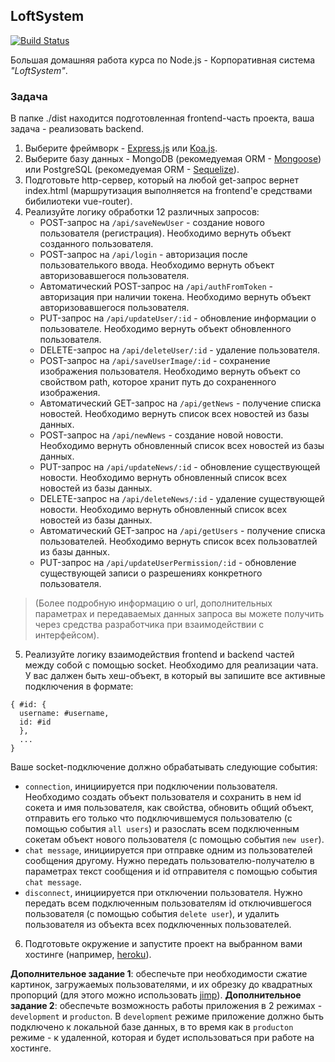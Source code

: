 ## LoftSystem

[![Build Status](https://travis-ci.org/mrOrlando/LoftSystem.svg?branch=master)](https://travis-ci.org/mrOrlando/LoftSystem)

Большая домашняя работа курса по Node.js - Корпоративная система _"LoftSystem"_.

### Задача

В папке ./dist находится подготовленная frontend-часть проекта, ваша задача - реализовать backend.

1.  Выберите фреймворк - [Express.js](http://expressjs.com/ru/) или [Koa.js](http://koajs.com/).
2.  Выберите базу данных - MongoDB (рекомедуемая ORM - [Mongoose](http://mongoosejs.com/)) или PostgreSQL (рекомедуемая ORM - [Sequelize](http://docs.sequelizejs.com/)).
3.  Подготовьте http-сервер, который на любой get-запрос вернет index.html (маршрутизация выполняется на frontend'e средствами бибилиотеки vue-router).
4.  Реализуйте логику обработки 12 различных запросов:
    - POST-запрос на `/api/saveNewUser` - создание нового пользователя (регистрация). Необходимо вернуть объект созданного пользователя.
    - POST-запрос на `/api/login` - авторизация после пользователького ввода. Необходимо вернуть объект авторизовавшегося пользователя.
    - Автоматический POST-запрос на `/api/authFromToken` - авторизация при наличии токена. Необходимо вернуть объект авторизовавшегося пользователя.
    - PUT-запрос на `/api/updateUser/:id` - обновление информации о пользователе. Необходимо вернуть объект обновленного пользователя.
    - DELETE-запрос на `/api/deleteUser/:id` - удаление пользователя.
    - POST-запрос на `/api/saveUserImage/:id` - сохранение изображения пользователя. Необходимо вернуть объект со свойством path, которое хранит путь до сохраненного изображения.
    - Автоматический GET-запрос на `/api/getNews` - получение списка новостей. Необходимо вернуть список всех новостей из базы данных.
    - POST-запрос на `/api/newNews` - создание новой новости. Необходимо вернуть обновленный список всех новостей из базы данных.
    - PUT-запрос на `/api/updateNews/:id` - обновление существующей новости. Необходимо вернуть обновленный список всех новостей из базы данных.
    - DELETE-запрос на `/api/deleteNews/:id` - удаление существующей новости. Необходимо вернуть обновленный список всех новостей из базы данных.
    - Автоматический GET-запрос на `/api/getUsers` - получение списка пользователей. Необходимо вернуть список всех пользоватлей из базы данных.
    - PUT-запрос на `/api/updateUserPermission/:id` - обновление существующей записи о разрешениях конкретного пользователя.

> (Более подробную информацию о url, дополнительных параметрах и передаваемых данных запроса вы можете получить через средства разработчика при взаимодействии с интерфейсом).

5.  Реализуйте логику взаимодействия frontend и backend частей между собой с помощью socket. Необходимо для реализации чата. У вас далжен быть хеш-объект, в который вы запишите все активные подключения в формате:

```
{ #id: {
  username: #username,
  id: #id
  },
  ...
}
```

Ваше socket-подключение должно обрабатывать следующие события:

- `connection`, инициируется при подключении пользователя. Необходимо создать объект пользователя и сохранить в нем id сокета и имя пользователя, как свойства, обновить общий объект, отправить его только что подключившемуся пользователю (с помощью события `all users`) и разослать всем подключенным сокетам объект нового пользователя (с помощью события `new user`).
- `chat message`, инициируется при отправке одним из пользователей сообщения другому. Нужно передать пользователю-получателю в параметрах текст сообщения и id отправителя с помощью события `chat message`.
- `disconnect`, инициируется при отключении пользователя. Нужно передать всем подключенным пользователям id отключившегося пользователя (с помощью события `delete user`), и удалить пользователя из объекта всех подключенных пользователей.

6.  Подготовьте окружение и запустите проект на выбранном вами хостинге (например, [heroku](https://www.heroku.com/)).

**Дополнительное задание 1**: обеспечьте при необходимости сжатие картинок, загружаемых пользователями, и их обрезку до квадратных пропорций (для этого можно использовать [jimp](https://github.com/oliver-moran/jimp)).
**Дополнительное задание 2**: обеспечьте возможность работы приложения в 2 режимах - `development` и `producton`. В `development` режиме приложение должно быть подключено к локальной базе данных, в то время как в `producton` режиме - к удаленной, которая и будет использоваться при работе на хостинге.
